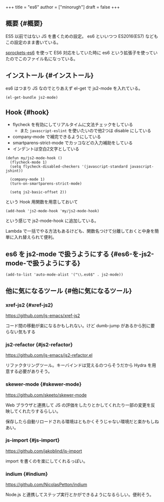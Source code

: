+++
title = "es6"
author = ["minorugh"]
draft = false
+++

## 概要 {#概要}

ES5 以前ではない JS を書くための設定。
es6 といいつつ ES2016(ES7) などもこの設定のまま書いている。

[sprockets-es6](https://github.com/TannerRogalsky/sprockets-es6) を使って ES6 対応をしていた時に
es6 という拡張子を使っていたのでこのファイル名になっている。


## インストール {#インストール}

es6 はつまり JS なのでとりあえず el-get で js2-mode を入れている。

```emacs-lisp
(el-get-bundle js2-mode)
```


## Hook {#hook}

-   flycheck を有効にしてリアルタイムに文法チェックをしている
    -   また `javascript-eslint` を使いたいので他2つは disable にしている
-   company-mode で補完できるようにしている
-   smartparens-strict-mode でカッコなどの入力補助をしている
-   インデントは空白2文字としている

<!--listend-->

```emacs-lisp
(defun my/js2-mode-hook ()
  (flycheck-mode 1)
  (setq flycheck-disabled-checkers '(javascript-standard javascript-jshint))

  (company-mode 1)
  (turn-on-smartparens-strict-mode)

  (setq js2-basic-offset 2))
```

という Hook 用関数を用意しておいて

```emacs-lisp
(add-hook 'js2-mode-hook 'my/js2-mode-hook)
```

という感じで js2-mode-hook に追加している。

Lambda で一括でやる方法もあるけども、関数名つけて分離しておくと中身を簡単に入れ替えられて便利。


## es6 を js2-mode で扱うようにする {#es6-を-js2-mode-で扱うようにする}

```emacs-lisp
(add-to-list 'auto-mode-alist '("\\.es6$" . js2-mode))
```


## 他に気になるツール {#他に気になるツール}


### xref-js2 {#xref-js2}

<https://github.com/js-emacs/xref-js2>

コード間の移動が楽になるかもしれない。けど dumb-jump があるから別に要らない気もする


### js2-refactor {#js2-refactor}

<https://github.com/js-emacs/js2-refactor.el>

リファクタリングツール。キーバインドは覚えるのつらそうだから Hydra を用意する必要がありそう。


### skewer-mode {#skewer-mode}

<https://github.com/skeeto/skewer-mode>

Web ブラウザと連携して JS の評価をしたりとかしてくれたり一部の変更を反映してくれたりするらしい。

保存したら自動リロードされる環境はともかくそうじゃない環境だと楽かもしねあい。


### js-import {#js-import}

<https://github.com/jakoblind/js-import>

import を書くのを楽にしてくれるっぽい。


### indium {#indium}

<https://github.com/NicolasPetton/indium>

Node.js と連携してステップ実行とかができるようになるらしい。便利そう。
